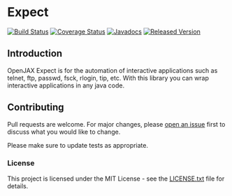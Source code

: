 # Expect

[![Build Status](https://travis-ci.org/openjax/expect.svg?1)](https://travis-ci.org/openjax/expect)
[![Coverage Status](https://coveralls.io/repos/github/openjax/expect/badge.svg?1)](https://coveralls.io/github/openjax/expect)
[![Javadocs](https://www.javadoc.io/badge/org.openjax/expect.svg?1)](https://www.javadoc.io/doc/org.openjax/expect)
[![Released Version](https://img.shields.io/maven-central/v/org.openjax/expect.svg?1)](https://mvnrepository.com/artifact/org.openjax/expect)

## Introduction

OpenJAX Expect is for the automation of interactive applications such as telnet, ftp, passwd, fsck, rlogin, tip, etc. With this library you can wrap interactive applications in any java code.

## Contributing

Pull requests are welcome. For major changes, please [open an issue](../../issues) first to discuss what you would like to change.

Please make sure to update tests as appropriate.

### License

This project is licensed under the MIT License - see the [LICENSE.txt](LICENSE.txt) file for details.